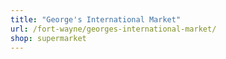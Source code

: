 ```yaml
---
title: "George's International Market"
url: /fort-wayne/georges-international-market/
shop: supermarket
---
```

